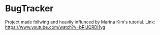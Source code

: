 # BugTracker
Project made follwing and heavliy influnced by Marina Kim's tutorial. Link: https://www.youtube.com/watch?v=bRIJQRDI1yg
